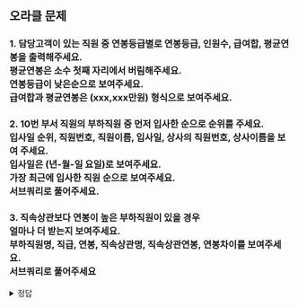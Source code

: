 ## 오라클 문제

### 1. 담당고객이 있는 직원 중 연봉등급별로 연봉등급, 인원수, 급여합, 평균연봉을 출력해주세요. <br> 평균연봉은 소수 첫째 자리에서 버림해주세요. <br> 연봉등급이 낮은순으로 보여주세요. <br> 급여합과 평균연봉은 (xxx,xxx만원) 형식으로 보여주세요.

### 2. 10번 부서 직원의 부하직원 중 먼저 입사한 순으로 순위를 주세요. <br> 입사일 순위, 직원번호, 직원이름, 입사일, 상사의 직원번호, 상사이름을 보여 주세요. <br> 입사일은 (년-월-일 요일)로 보여주세요. <br> 가장 최근에 입사한 직원 순으로 보여주세요. <br> 서브쿼리로 풀어주세요.

### 3. 직속상관보다 연봉이 높은 부하직원이 있을 경우 <br> 얼마나 더 받는지 보여주세요. <br> 부하직원명, 직급, 연봉, 직속상관명, 직속상관연봉, 연봉차이를 보여주세요. <br> 서브쿼리로 풀어주세요

<details>
<summary>정답</summary>
<div markdown="1">    
  
### 1
![image](https://user-images.githubusercontent.com/82145134/123234861-49dab980-d516-11eb-8f25-bb9df904e70a.png)


### 2
![image](https://user-images.githubusercontent.com/82145134/123234881-4f380400-d516-11eb-871e-96d8aed27a17.png)


### 3
![image](https://user-images.githubusercontent.com/82145134/123234900-54954e80-d516-11eb-8973-79a3dcfffef5.png)

  
</div>
</details>

